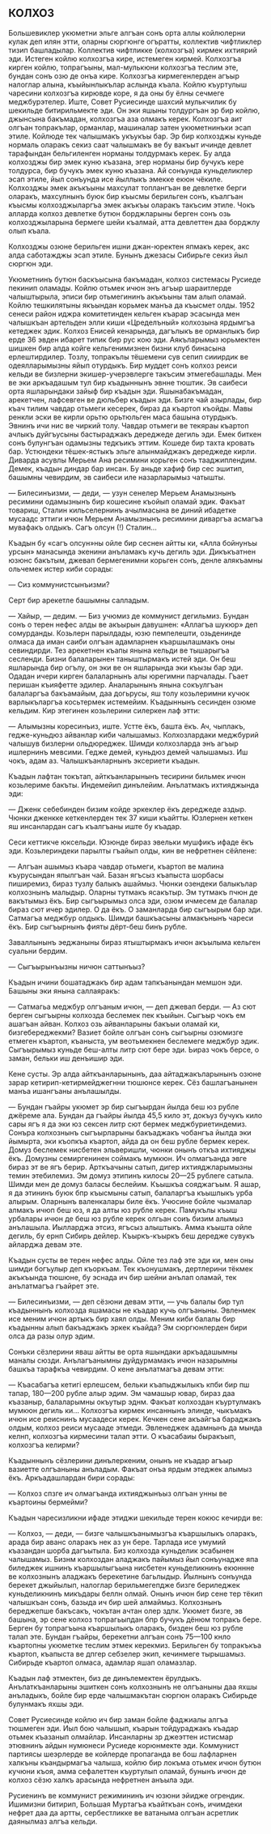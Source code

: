 ## КОЛХОЗ

Большевиклер укюметни эльге алгъан сонъ орта аллы койлюлерни кулак деп илян этти, оларны сюргюнге огъратты, коллектив чифтликлер тизип башладылар.
Коллектив чифтликке (колхозгъа) кирмек ихтиярий эди.
Истеген койлю колхозгъа кире, истемеген кирмей.
Колхозгъа кирген койлю, топрагъыны, мал-мулькюни колхозгъа теслим эте, бундан сонъ озю де онъа кире.
Колхозгъа кирмегенлерден агъыр налоглар алына, къыйынлыкълар аслында къала.
Койлю къуртулыш чаресини колхозгъа кирювде коре, я да оны бу ёлны сечмеге меджбурэтелер.
Иште, Совет Русиесинде шахсий мулькчилик бу шекильде битирильмекте эди.
Он эки яшыны толдургъан эр бир койлю, джынсына бакъмадан, колхозгъа аза олмакъ керек.
Колхозгъа аит олгъан топракълар, орманлар, машиналар затен укюметнинъки эсап этиле.
Койлюде тек чалышмакъ укъукъы бар.
Эр бир колхозджы куньде нормаль оларакъ секиз саат чалышмакъ ве бу вакъыт ичинде девлет тарафындан бельгиленген норманы толдурмакъ керек.
Бу алда колхозджы бир эмек куню къазана, эгер норманы бир бучукъ кере толдурса, бир бучукъ эмек куню къазана.
Ай сонъунда куньделиклер эсап этиле, йыл сонъунда исе йыллыкъ эмекке екюн чёкиле.
Колхозджы эмек акъкъыны махсулат топлангъан ве девлетке берги оларакъ, махсулнынъ буюк бир къысмы берильген сонъ, къалгъан къысмы колхозджыларгъа эмек акъкъы оларакъ такъсим этиле.
Чокъ алларда колхоз девлетке бутюн борджларыны берген сонъ озь колхозджыларына бермеге шейи къалмай, атта девлеттен даа борджлу олып къала.

Колхозджы озюне берильген ишни джан-юректен япмакъ керек, акс алда саботажджы эсап этиле.
Бунынъ джезасы Сибирьге секиз йыл сюргюн эди.

Укюметнинъ бутюн баскъысына бакъмадан, колхоз системасы Русиеде пекинип оламады.
Койлю отьмек ичюн энъ агъыр шараитлерде чалыштырыла, эписи бир отьмегининъ акъкъыны там алып оламай.
Койлю тешкилятыны якъындан корьмек манъа да къысмет олды.
1952 сенеси район иджра комитетинден кельген къарар эсасында мен чалышкъан артельден элли киши «Цределъный» колхозына ярдымгъа кетеджек эдик.
Колхоз Енисей кенарында, дагълыкъ ве орманлыкъ бир ерде 36 эвден ибарет типик бир рус кою эди.
Аякъларымыз юрьмектен шишкен бир алда койге кельгенимизнен бизни клуб бинасына ерлештирдилер.
Тозлу, топракълы тёшемени сув сепип сииирдик ве одеялларымызны яйып отурдыкъ.
Бир муддет сонъ колхоз реиси кельди ве бизлерни экишер-учерэвлерге такъсим этмегебашлады.
Мен ве эки аркъадашым тул бир къадыннынъ эвнне тюштик.
Эв саибеси орта яшларындаки зайыф бир къадын эди.
Яшынабакъмадан, арекетчен, лафсевген ве дюльбер къадын эди.
Бизге чай азырлады, бир къач тилим чавдар отьмеги кесерек, бираз да къартоп къойды.
Мавы ренкли эски ве кирли орьтю орьтюльген маса башына отурдыкъ.
Эвнинъ ичи нис ве чиркий толу.
Чавдар отьмеги ве текяраы къартоп ачлыкъ дуйгъусыны бастыраджакъ дереджеде дегиль эди.
Емек биткен сонъ булунгъан одамызны тедкъикъ эттим.
Кошеде бир тахта кровать бар.
Устюндеки тёшек-ястыкъ эльге алынмайджакъ дереджеде кирли.
Диварда асувлы Мерьем Ана ресимини корьген сонъ тааджиплендим.
Демек, къадын диндар бар инсан.
Бу аньде хафиф бир сес эшитип, башымны чевирдим, эв саибеси иле назарларымыз чатышты.

— Билесинъизми, — деди, — узун сенелер Мерьем Анамызнынъ ресимини одамызнынъ бир кошесине къойып оламай эдик.
Факъат товариш, Сталин кильселернинъ ачылмасына ве диний ибадетке мусаадс эттиги ичюн Мерьем Анамызнынъ ресимини диваргъа асмагъа мувафакъ олдыкъ.
Сагъ олсун (!) Сталин...

Къадын бу «сагъ олсун»ны ойле бир сеснен айтты ки, «Алла бойнунъы урсын» манасында экенини анъламакъ кучь дегиль эди.
Дикъкъатнен юзюнс бакътым, джевап бермегенимни корьген сонъ, денле алякъамны ольчемек истер киби сорады:

— Сиз коммунистсынъизми?

Серт бир арекетле башымны салладым.

— Хайыр, — дедим. — Биз учюмиз де коммунист дегильмиз.
Бундан сонъ о терен нефес алды ве акъырын давушнен: «Аллагъа шукюр» деп сомурданды.
Козьлерн парылдады, юзю пемпелешти, озьденинде олмаса да иман саиби олгъан адамларнен къаршылашмакъ оны севиндирди.
Тез арекетнен къапы янына кельди ве тышарыгъа сесленди.
Бизни балаларынен таныштырмакъ истей эди.
Он беш яшларында бир огълу, он эки ве он яшларында эки къызы бар эди.
Одадан ичери кирген балаларнынъ алы юрегимни парчалады.
Гъает перишан къияфетте эдилер.
Аналарынынъ янына сокъулгъан балаларгъа бакъамайым, даа догьрусы, яш толу козьлеримни кучюк варлыкъларгъа косьтермек истемейим.
Къадыннынъ сесинден озюме кельдим.
Кир этегинен козьлерини силеркен лаф этти:

— Алымызны коресинъиз, иште.
Устте ёкъ, башта ёкъ.
Ач, чыплакъ, гедже-куньдюз айванлар киби чалышамыз.
Колхозлардаки меджбурий чалышув бизлерни ольдюреджек.
Шимди колхозларда энъ агъыр ишлернинъ мевсими.
Гедже демей, куньдюз демей чалышамыз.
Иш чокъ, адам аз.
Чалышкъанларнынъ эксериети къадын.

Къадын лафтан токътап, айткъанларынынъ тесирини бильмек ичюн козьлериме бакъты.
Индемейип динълейим.
Анълатмакъ ихтияджында эди:

— Дженк себебинден бизим койде эркеклер ёкъ дереджеде аздыр.
Чюнки дженкке кеткенлерден тек 37 киши къайтты.
Юзлернен кеткен яш инсанлардан сагъ къалгъаны иште бу къадар.

Сеси кеттикче юксельди.
Юзюнде бираз эвельки мушфикъ ифаде ёкъ эди.
Козьлериндеки парылты гъайып олды, кин ве нефретнен сёйлене:

— Алгъан ашымыз къара чавдар отьмеги, къартоп ве малина къурусындан япылгъан чай.
Базан ягъсыз къапыста шорбасы пиширемиз, бираз тузлу балыкъ ашаймыз.
Чюнки озендеки балыкълар колхознынъ малыдыр.
Оларны тутмакъ ясакътыр.
Эм тутмакъ пчюн де вакътымыз ёкъ.
Бир сыгъырымыз олса эди, озюм ичмесем де балалар бираз сют ичер эдилер.
О да ёкъ.
О заманларда бир сыгъырым бар эди.
Сатмагъа меджбур олдыкъ.
Шимди башкъасыны алмакънынъ чареси ёкъ.
Бир сыгъырнынъ фияты дёрт-беш бинъ рубле.

Заваллынынъ эеджаныны бираз ятыштырмакъ ичюн акъылыма кельген суальни бердим.

— Сыгъырынъызны ничюн саттынъыз?

Къадын ичини бошатаджакъ бир адам тапкъанындан мемшон эди.
Башыны эки янына саллаяракъ:

— Сатмагьа меджбур олгъаным ичюн, — деп джевап берди. — Аз сют берген сыгъырны колхозда беслемек пек къыйын.
Сыгъыр чокъ ем ашагъан айван.
Колхоз озь айванларыны бакъыи оламай ки, бизгебереджекми?
Вазиет бойле олгъан сонъ сыгъырны озюмизге етмеген къартоп, къаныста, ум веотьмекнен беслемеге меджбур эдик.
Сыгъырымыз куньде беш-алты литр сют бере эди.
Ьираз чокъ берсе, о заман, бельки иш денъишир эди.

Кене сусты.
Эр алда айткъанларынынъ, даа айтаджакъларынынъ озюне зарар кетирип-кетирмейджегнни тюшюнсе керек.
Сёз башлагъанынен манъа ишангъаны анълашылды.

— Бундан гъайры укюмет эр бир сыгъырдан йылда беш юз рубле джёреме ала.
Бундан да гъайры йылда 45,5 кило эт, докъуз бучукъ кило сары ягъ я да эки юз сексен литр сют бермек меджбуриетиндемиз.
Сонъра колхознынъ сыгъырларыны бакъаджакъ чобангъа йылда эки йымырта, эки къопкъа къартоп, айда да он беш рубле бермек керек.
Домуз беслемек нисбетен эльверишли, чюнки онынъ откъа ихтияджы ёкъ.
Домузны семиргенинен соймакъ мумкюн.
Ич олмагъанда эвге бираз эт ве ягъ берир.
Арткъачыны сатып, дигер ихтияджларымызны темин этебилемиз.
Эм домуз этипинъ килосы 20—25 рублеге сатыла.
Шимди мен де домуз баласы беслейим.
Къышкъа сояджагъым.
Я ашар, я да этининъ буюк бпр къысмыны сатып, балаларгъа къышлыкъ урба алырым.
Оларнынъ валенкалары биле ёкъ.
Учюсине бойле чызмалар алмакъ ичюп беш юз, я да алты юз рубле керек.
Памукълы къыш урбалары ичюн де беш юз рубле керек олгьан соиъ бизим алымыз анълашыла.
Иылларджа этсиз, ягъсыз алыштыкъ.
Амма къышта ойле дегиль, бу ернп Сибирь дейлер.
Къыркъ-къыркъ беш дередже сувукъ айларджа девам эте.

Къадын сусты ве терен нефес алды.
Ойле тез лаф эте эди ки, мен оны шимди богъулыр деп къоркъам.
Тек къонушмакъ, дертлерини тёкмек акъкъында тюшюне, бу эснада ич бир шейни анълап оламай, тек анълатмагъа гъайрет эте.

— Билесинъизми, — деп сёзюни девам этти, — учь балалы бир тул къадыннынъ колхозда яшамасы не къадар кучь олгъаныны.
Эвленмек исе меним ичюн артыкъ бир хаял олды.
Меним киби балалы бир къадынны алып бакъаджакъ эркек къайда?
Эм сюргюнлерден бири олса да разы олур эдим.

Сонъки сёзлерини яваш айтты ве орта яшындаки аркъадашымны маналы сюзди.
Анълагъанымны дуйдурмамакъ ичюн назарымны башкъа тарафкъа чевирдим.
О кене анълатмагъа девам этти:

— Къасабагъа кетигі ерлешсем, бельки къапыджылыкъ кпби бир пш тапар, 180—200 рубле алыр эдим.
Эм чамашыр ювар, бираз даа къазаныр, балаларымны окъутыр эднм.
Факъат колхоздан къуртулмакъ мумкюн дегиль ки...
Колхозгъа кирмек инсаннынъ элинде, чыкъмакъ ичюн исе реиснинъ мусаадеси керек.
Кечкен сене акъайгъа бараджакъ олдым, колхоз реиси мусааде этмеди.
Эвленеджек адамнынъ да мында келнп, колхозгъа кирмесини талап этти.
О къасабаиы быракъып, колхозгъа келирми?

Къадыннынъ сёзлерини динълеркеним, онынъ не къадар агъыр вазиетте олгъаныны анъладым.
Факъат онъа ярдым этеджек алымыз ёкъ.
Аркъадашлардан бири сорады:

— Колхоз спзге ич олмагъанда ихтияджынъыз олгъан унны ве къартоины бермейми?

Къадын чаресизликни ифаде этиджи шекильде терен кокюс кечирди ве:

— Колхоз, — деди, — бизге чалышкъанымызгъа къаршылыкъ оларакъ, арада бир аванс оларакъ нек аз ун бере.
Тарлада исе умумий къазандан шорба дагъытыла.
Биз колхозда куньделик эсабынен чалышамыз.
Бизнм колхоздан аладжакъ пайымыз йыл сонъунадже япа биледжек ишнинъ къаршылыгъына нисбетен куньделикнинъ екюннне ве колхознынъ аладжакъ берекетине багьлыдыр.
Йылнынъ сонъунда берекет джыйылып, налоглар берильмегепдже бизге бериледжек куньделикнинъ микъдары беллн олмай.
Онынъ ичюн бир сене тер тёкип чалышкъан сонъ, базыда ич бир шей алмаймыз.
Колхознынъ береджепше бакъсакъ, чокътан ачтан олер здпк.
Укюмет бизге, эв башына, эр сене колхоз топрагьыпдан бпр бучукъ дёнюм топракъ бере.
Берген бу топрагъына къаршылыкъ оларакъ, бизден беш юз рубле талап эте.
Бундан гъайры, берекетни алгъан сонъ 75—100 кнло къартопны укюметке теслим этмек керекмиз.
Берильген бу топракъкъа къартоп, къапыста ве дпгер себзелер экип, кечинмеге тырышамыз.
Сибирьде къартоп олмаса, адамлар яшап оламазлар.

Къадын лаф этмектен, биз де динълемектен ёрулдыкъ.
Анълаткъанларыны эшиткен сонъ колхознынъ не олгъаныны даа яхшы анъладыкъ, бойле бир ерде чалышмакътан сюргюн оларакъ Сибирьде булунмакъ яхшы эди.

Совет Русиесинде койлю ич бир заман бойле фаджиалы алгъа тюшмеген эди.
Иыл бою чалышып, къарын тойдураджакъ къадар отьмек къазанып олмайлар.
Инсанларны зр джеэттен истисмар этювнинъ айдын нумюнеси Русиеде корюнмекте эди.
Коммунист партиясы шеэрлерде ве койлерде пропаганда ве бош лафларнен халкъны къандырмагъа чалыша, койлю бир локъма отьмек ичюн бутюн кучюни къоя, амма сефалеттен къуртулып оламай, бунынъ ичюн де колхоз сёзю халкъ арасында нефретнен анъыла эди.

Русиенинъ ве коммунист режимининъ ич юзюни эйидже огрендик.
Ишимизни битирип, Большая Муртагъа къайткъан сонъ, ичимдеки нефрет даа да артты, сербестликке ве ватаныма олгъан асретлик даянылмаз алгъа кельди.
